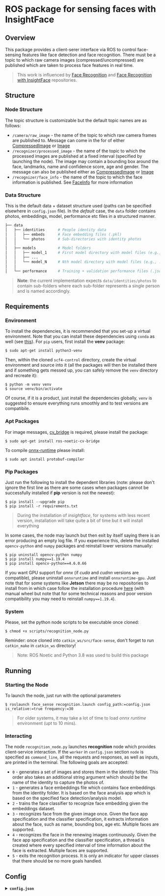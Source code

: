 # ROS package for sensing faces with InsightFace

## Overview

This package provides a client-serer interface via ROS to control face-sensing features like face detection and face recognition. There must be a topic to which raw camera images (compressed/uncompressed) are published which are taken to process face features in real time.

> This work is influenced by [Face Recognition](https://github.com/procrob/face_recognition) and [Face Recognition with InsightFace](https://github.com/tuna-date/Face-Recognition-with-InsightFace) repositories.

## Structure

### Node Structure

The topic structure is customizable but the default topic names are as follows:
* `/camera/raw_image` - the name of the topic to which raw camera frames are published to. Message can come in the for of either [CompressedImage](http://docs.ros.org/en/noetic/api/sensor_msgs/html/msg/CompressedImage.html) or [Image](http://docs.ros.org/en/noetic/api/sensor_msgs/html/msg/Image.html)
* `/recognizer/processed_image` - the name of the topic to which the processed images are published at a fixed interval (specified by launching the node). The image may contain a bounding box around the face, landmarks, name and confidence score, age and gender. The message can also be published either as [CompressedImage](http://docs.ros.org/en/noetic/api/sensor_msgs/html/msg/CompressedImage.html) or [Image](http://docs.ros.org/en/noetic/api/sensor_msgs/html/msg/Image.html)
* `/recognizer/face_info` - the name of the topic to which the face information is published. See [FaceInfo](msg/FaceInfo.msg) for more information

### Data Structure

This is the default data + dataset structure used (paths can be specified elsewhere in `config.json` file). In the _default_ case, the `data` folder contains photos, embeddings, model, performance etc files in a structured manner.

```bash
├── data
│   ├── identities      # People identity data
│   │   ├── embeds      # Face embedding files (.pkl)
│   │   └── photos      # Sub-directories with identity photos
│   │
│   ├── models          # Model folders
│   │   ├── model_1     # First model directory with model files (e.g., .onnx)
│   │   ├── ...
│   │   └── model_N     # Nth model directory with model files (e.g., .pth)
│   │
│   └── performance     # Training + validation performance files (.json)       
```

> **Note**: the current implementation expects `data/identities/photos` to contain sub-folders where each sub-folder represents a single person and is named accordingly.

## Requirements

### Environment

To install the dependencies, it is recommended that you set-up a virtual environment. Note that you can install these dependencies using `conda` as well (see [this](https://stackoverflow.com/questions/51042589/conda-version-pip-install-r-requirements-txt-target-lib)). For `pip` users, first install the **venv** package:

```shell
$ sudo apt-get install python3-venv
```

Then, within the cloned `scf4-control` directory, create the virtual environment and source into it (all the packages will then be installed there and if something gets messed up, you can safely remove the `venv` directory and recreate it):

```shell
$ python -m venv venv
$ source venv/bin/activate
```

Of course, if it is a product, just install the dependencies globally, `venv` is suggested to ensure everything runs smoothly and to test versions are compatibile.


### Apt Packages

For image messages, [cv_bridge](http://wiki.ros.org/cv_bridge) is required, please install the package:

```shell
$ sudo apt-get install ros-noetic-cv-bridge
```

To compile [onnx-runtime](https://onnxruntime.ai/docs/) please install:
```shell
$ sudo apt install protobuf-compiler
```

### Pip Packages

Just run the following to install the dependent libraries (note: please don't ignore the first line as there are some cases when packages cannot be successfully installed if **pip** version is not the newest):

```shell
$ pip install --upgrade pip
$ pip install -r requirements.txt
```

> During the installation of _insightface_, for systems with less recent version, installation will take quite a bit of time but it will install everything

In some cases, the node may launch but then exit by itself saying there is an error producing an empty log file. If you experience this, delete the installed `opencv-python` and `numpy` packages and reinstall lower versions manually:

```shell
$ pip uninstall opencv-python numpy
$ pip install numpy==1.19.4
$ pip install opencv-python==4.6.0.66
```

If you want GPU support for _onnx_ (if _cuda_ and _cudnn_ versions are compatible), please uninstall `onnxruntime` and install `onnxruntime-gpu`. Just note that for some systems like **Jetson** there may be no repositories to install from in which case follow the installation procedure [here](https://elinux.org/Jetson_Zoo#ONNX_Runtime) (with manual wheel but note that for some technical reasons and poor version compatibility you may need to reinstall `numpy==1.19.4`).

### System

Please, set the python node scripts to be executable once cloned:
```
$ chmod +x scripts/recognition_node.py
```

Reminder: once cloned into `catkin_ws/src/face-sense`, don't forget to run `catkin_make` in `catkin_ws` directory!

> Note: ROS Noetic and Python 3.8 was used to build this package

## Running

### Starting the Node

To launch the node, just run with the optional parameters
```shell
$ roslaunch face_sense recognition.launch config_path:=config.json is_relative:=true frequency:=30
```

> For older systems, it may take a lot of time to load _onnx runtime_ environment (upt to 10 mins).

### Interacting
The node `recognition_node.py` launches **recognition** node which provides client-service interaction. If the `worker` in `config.json` section `node` is specified as `command_line`, all the requests and responses, as well as inputs, are printed in the
terminal. The following goals are accepted:
* `0` - generates a set of images and stores them in the identity folder. This order also takes an additional string argument which should be the name of the identity to capture the photos of.
* `1` - generates a face embeddings file which contains face embeddings from the identity folder. It is based on the face analysis app which is based on the specified face detection/analysis model.
* `2` - trains the face classifier to recognize face embedding given the embeddings dataset.
* `3` - recognizes face from the given image once. Given the face app specification and the classifier specification, it extracts information about the face, such as name, bounding box, age etc. Multiple faces are supported.
* `4` - recognizes the face in the renewing images continuously. Given the face app specification and the classifier specification, a thread is created where every specified interval of time information about the face is extracted. Multiple faces are supported.
* `5` - exits the recognition process. It is only an indicator for upper classes that there should be no more goals handled.

## Config

<details><summary><b><code>config.json</code></b></summary>

### General

* `camera_topic` - the name of the topic to which the camera images are published
* `is_compressed` - whether the received is sent as compressed. If true, [CompressedImage](http://docs.ros.org/en/noetic/api/sensor_msgs/html/msg/CompressedImage.html) message will be expected, otherwise a regular [Image](http://docs.ros.org/en/noetic/api/sensor_msgs/html/msg/Image.html) message

#### Node
* `photo_dir` - the path to the directory of sub-directories with identity photos. Each sub-directory corresponds to a single identity and is named accordingly. Each sub-directory contains _1 or more_ pictures of that identity's face
* `is_relative` - whether the `photo_dir` path is relative to the _face-sense_ package's path, i.e., is inside the package, or is an absolute path
* `num_photos` - the number of photos containing a single face to take when the client issues command to generate identity pictures
* `service_name` - the name of the server which listens for client commands (e.g., to train a model, to perform face recognition)
* `worker_type` - the type of the client worker which is run on a separate thread to issue commands for the server. Currently, only `command_line` is supported - a user is asked to input goal IDs in the terminal
* `info_topic` - the name of the topic to which the information generated from recognizing the face (as part of the server response) is published to. The type of the published messaged is [FaceInfo.msg](msg/FaceInfo.msg)
* `view_topic` - the name of the topic to which the processed images, i.e., raw camera images where bounding boxes, landmarks, names etc are drawn for each face, are published
* `drawable` - the list of drawable items on a frame that was processed to recognize faces. A list can consist of `["box", "marks", "name", "bio"]`
* `is_compressed` - whether the processed image is sent as compressed. If true, [CompressedImage](http://docs.ros.org/en/noetic/api/sensor_msgs/html/msg/CompressedImage.html) message will be sent, otherwise a regular [Image](http://docs.ros.org/en/noetic/api/sensor_msgs/html/msg/Image.html) message
* `format` - the format of the processed image to send. Only works if `is_compressed` is set to `true`
* `process_interval` - the interval (in seconds) at which a current received frame is processed by the recognition methods

### Inference

**Data**
* `embed_dir` - the path to the directory which contains `.pkl` files of face embeddings (generated through face analysis app)
* `model_dir` - the path to the directory which contains `.pth` files of model parameters (generated by training a face classifier)
* `embed_name` - the name of the embeddings file in the `embed_dir`. It could also be set to either `"newest"` or `"oldest"` in which case the most or least recent modified file will be chosen
* `model_name` - the name of the model file in the `model_dir`. It could also be set to either `"newest"` or `"oldest"` in which case the most or least recent modified file will be chosen
* `is_relative` - whether `embed_dir` and `model_dir` paths are relative to this package's path or are absolute paths

**Face analysis**
* `model_dir` - the directory where the embeddings model is present or should be downloaded. Note that within this directory `models` directory should exist or will be created automatically where the actual model should be located.
* `model_name` - the name of the model to use for embeddings. Model specified for Face App should be trained separately, should it be used for commercial purposes. Otherwise, any valid specification from [model zoo](https://github.com/deepinsight/insightface/tree/master/model_zoo) is fine because the model, if not present in `models` subdirectory, will be downloaded automatically
* `is_relative` - whether `model_dir` path is relative to this package's path
* `ctx_id` - the ID of the device context to use for computation. Anything below `0` will result in _CPU_ context
* `det_size` - the window size [`width`, `height`] at which the face should be detected (in pixels)

**Model**
* `name` - the name of the face classifier to use. The current supported one is `"FaceClassifierBasic"`. Note that the subsequent parameters must match with the model that was trained, otherwise the parameters for this specified model will not be loaded
* `device` - the device on which to load the classifier to perform inference. Typical choices are either `cpu` or `cuda:0`
* `in_shape` - the input shape of the face embedding. This depends on the _Face Analysis_ app that generated the embeddings
* `num_classes` - the number of identities with sets of face pictures. This corresponds to the number of sub-folders in `photo_dir`
* `hidden_shape` - the list of the number of neurons in each hidden layer

**Tunable**
* `sim_threshold` - threshold for similarity value. It is a minimum value the similarity function should yield when comparing the identified face with its counterparts in the face database. Otherwise, the detected face will be labeled as "Unknown".
* `prob_threshold` - threshold for probability value. It is a minimum value the model should achieve when classifying which identity the captured face belongs to. Otherwise, the detected face will be labeled as "Unknown".
* `num_to_compare` - the number of counterpart faces in the database the detected face to compare with to determine the mean similarity value.

### Learn

**Data**
* `photo_dir`: the path to the directory of sub-directories with identity photos. Each sub-directory corresponds to a single identity and is named accordingly. Each sub-directory contains _1 or more_ pictures of that identity's face,
* `embed_dir`: the path to the directory which contains `.pkl` files of face embeddings (generated through face analysis app),
* `model_dir`: the path to the directory where the trained model (classifier) parameters should be saved (`.pth` file)
* `performance_dir`: the path to the performance directory. The training and validation performance over time will be saved there in `.json` format
* `embed_name`: the name of the embeddings file in the `embed_dir` to use for training. It could also be set to either `"newest"` or `"oldest"` in which case the most or least recent modified file will be chosen
* `is_relative`: whether `photo_dir`, `embed_dir`, `model_dir` and `performance_dir` paths are relative to this package's path or are absolute paths

**Face Analysis**
* `model_dir` - the directory where the embeddings model is present or should be downloaded. Note that within this directory `models` directory should exist or will be created automatically where the actual model should be located.
* `model_name` - the name of the model to use for embeddings. Model specified for Face App should be trained separately, should it be used for commercial purposes. Otherwise, any valid specification from [model zoo](https://github.com/deepinsight/insightface/tree/master/model_zoo) is fine because the model, if not present in `models` subdirectory, will be downloaded automatically
* `is_relative` - whether `model_dir` path is relative to this package's path
* `ctx_id` - the ID of the device context to use for computation. Anything below `0` will result in _CPU_ context
* `det_size` - the window size [`width`, `height`] at which the face should be detected (in pixels)

**Specs**
* `accuracy_name`- the name of the accuracy to use for training. The current available choice is `"total"` which simply computes the average of the correctly predicted faces
* `seed` - the random seed to use for training (to mix up training data)
* `epochs` - the number of training iterations
* `k_folds` - the number of folds to use for training. There will be `k` trainings performed with one fold representing validation data and the other `k-1` folds representing training data. Note that the model parameters remain updated throughout all folds rather than being reset on each fold
* `batch_size` - the number of samples to process at each iteration
* `shuffle` - whether to shuffle tha training dataset,
* `device` - the device on which to load the classifier to perform training. Typical choices are either `cpu` or `cuda:0`

**Params**
* `model` - the dictionary containing model specification parameters, such as `name`, `in_shape`, `num_classes` and `hidden_shape`.
* `optimizer` - the dictionary specifying the optimizer parameters, such as `name`, `lr` etc.
* `criterion` - the dictionary containing the specification of the loss function and its parameters

</details>